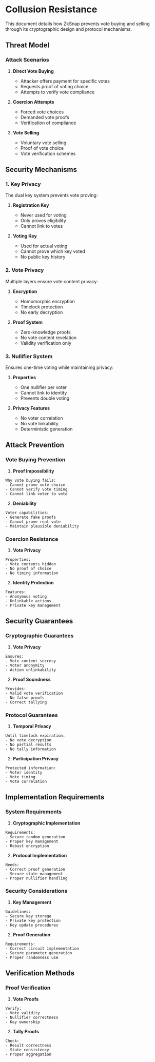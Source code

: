 # Collusion Resistance

This document details how ZkSnap prevents vote buying and selling through its cryptographic design and protocol mechanisms.

## Threat Model

### Attack Scenarios

1. **Direct Vote Buying**
   - Attacker offers payment for specific votes
   - Requests proof of voting choice
   - Attempts to verify vote compliance

2. **Coercion Attempts**
   - Forced vote choices
   - Demanded vote proofs
   - Verification of compliance

3. **Vote Selling**
   - Voluntary vote selling
   - Proof of vote choice
   - Vote verification schemes

## Security Mechanisms

### 1. Key Privacy

The dual key system prevents vote proving:

1. **Registration Key**
   - Never used for voting
   - Only proves eligibility
   - Cannot link to votes

2. **Voting Key**
   - Used for actual voting
   - Cannot prove which key voted
   - No public key history

### 2. Vote Privacy

Multiple layers ensure vote content privacy:

1. **Encryption**
   - Homomorphic encryption
   - Timelock protection
   - No early decryption

2. **Proof System**
   - Zero-knowledge proofs
   - No vote content revelation
   - Validity verification only

### 3. Nullifier System

Ensures one-time voting while maintaining privacy:

1. **Properties**
   - One nullifier per voter
   - Cannot link to identity
   - Prevents double voting

2. **Privacy Features**
   - No voter correlation
   - No vote linkability
   - Deterministic generation

## Attack Prevention

### Vote Buying Prevention

1. **Proof Impossibility**
```plaintext
Why vote buying fails:
- Cannot prove vote choice
- Cannot verify vote timing
- Cannot link voter to vote
```

2. **Deniability**
```plaintext
Voter capabilities:
- Generate fake proofs
- Cannot prove real vote
- Maintain plausible deniability
```

### Coercion Resistance

1. **Vote Privacy**
```plaintext
Properties:
- Vote contents hidden
- No proof of choice
- No timing information
```

2. **Identity Protection**
```plaintext
Features:
- Anonymous voting
- Unlinkable actions
- Private key management
```

## Security Guarantees

### Cryptographic Guarantees

1. **Vote Privacy**
```plaintext
Ensures:
- Vote content secrecy
- Voter anonymity
- Action unlinkability
```

2. **Proof Soundness**
```plaintext
Provides:
- Valid vote verification
- No false proofs
- Correct tallying
```

### Protocol Guarantees

1. **Temporal Privacy**
```plaintext
Until timelock expiration:
- No vote decryption
- No partial results
- No tally information
```

2. **Participation Privacy**
```plaintext
Protected information:
- Voter identity
- Vote timing
- Vote correlation
```

## Implementation Requirements

### System Requirements

1. **Cryptographic Implementation**
```plaintext
Requirements:
- Secure random generation
- Proper key management
- Robust encryption
```

2. **Protocol Implementation**
```plaintext
Needs:
- Correct proof generation
- Secure state management
- Proper nullifier handling
```

### Security Considerations

1. **Key Management**
```plaintext
Guidelines:
- Secure key storage
- Private key protection
- Key update procedures
```

2. **Proof Generation**
```plaintext
Requirements:
- Correct circuit implementation
- Secure parameter generation
- Proper randomness use
```

## Verification Methods

### Proof Verification

1. **Vote Proofs**
```plaintext
Verify:
- Vote validity
- Nullifier correctness
- Key ownership
```

2. **Tally Proofs**
```plaintext
Check:
- Result correctness
- State consistency
- Proper aggregation
```